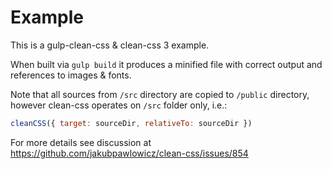 # Example

This is a gulp-clean-css & clean-css 3 example.

When built via `gulp build` it produces a minified file with correct output and references to images & fonts.

Note that all sources from `/src` directory are copied to `/public` directory, however clean-css operates on `/src` folder only, i.e.:

```js
cleanCSS({ target: sourceDir, relativeTo: sourceDir })
```

For more details see discussion at https://github.com/jakubpawlowicz/clean-css/issues/854
